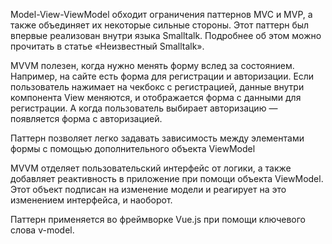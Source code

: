 Model-View-ViewModel обходит ограничения паттернов MVC и MVP, а также объединяет их некоторые сильные стороны. Этот паттерн был впервые реализован внутри языка Smalltalk. Подробнее об этом можно прочитать в статье «Неизвестный Smalltalk».

MVVM полезен, когда нужно менять форму вслед за состоянием. Например, на сайте есть форма для регистрации и авторизации. Если пользователь нажимает на чекбокс с регистрацией, данные внутри компонента View меняются, и отображается форма с данными для регистрации. А когда пользователь выбирает авторизацию — появляется форма с авторизацией.

Паттерн позволяет легко задавать зависимость между элементами формы с помощью дополнительного объекта ViewModel

MVVM отделяет пользовательский интерфейс от логики, а также добавляет реактивность в приложение при помощи объекта ViewModel. Этот объект подписан на изменение модели и реагирует на это изменением интерфейса, и наоборот.

Паттерн применяется во фреймворке Vue.js при помощи ключевого слова v-model.